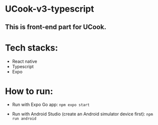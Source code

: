 # UCook-v3-typescript

## This is front-end part for UCook.

# Tech stacks:

- React native
- Typescript
- Expo

# How to run:

- Run with Expo Go app: `npm expo start`

- Run with Android Studio (create an Android simulator device first): `npm run android`
